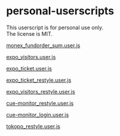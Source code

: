 # personal-userscripts

This userscript is for personal use only.  
The license is MIT.

[monex_fundorder_sum.user.js](https://raw.githubusercontent.com/hachiman-oct/personal-userscripts/main/monex/monex_fundorder_sum.user.js)

[expo_visitors.user.js](https://raw.githubusercontent.com/hachiman-oct/personal-userscripts/main/expo/expo_visitors.user.js)

[expo_ticket.user.js](https://raw.githubusercontent.com/hachiman-oct/personal-userscripts/main/expo/expo_ticket.user.js)

[expo_ticket_restyle.user.js](https://raw.githubusercontent.com/hachiman-oct/personal-userscripts/main/expo/expo_ticket_restyle.user.js)

[expo_visitors_restyle.user.js](https://raw.githubusercontent.com/hachiman-oct/personal-userscripts/main/expo/expo_visitors_restyle.user.js)

[cue-monitor_restyle.user.js](https://raw.githubusercontent.com/hachiman-oct/personal-userscripts/main/cue-monitor/cue-monitor_restyle.user.js)

[cue-monitor_login.user.js](https://raw.githubusercontent.com/hachiman-oct/personal-userscripts/main/cue-monitor/cue-monitor_login.user.js)

[tokopo_restyle.user.js](https://raw.githubusercontent.com/hachiman-oct/personal-userscripts/main/restyle/tokopo_restyle.user.js)